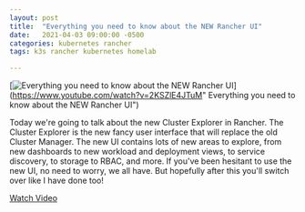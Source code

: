 ```yaml
---
layout: post
title:  "Everything you need to know about the NEW Rancher UI"
date:   2021-04-03 09:00:00 -0500
categories: kubernetes rancher 
tags: k3s rancher kubernetes homelab

---
```


[![ Everything you need to know about the NEW Rancher UI](https://img.youtube.com/vi/2KSZlE4JTuM/0.jpg)](https://www.youtube.com/watch?v=2KSZlE4JTuM" Everything you need to know about the NEW Rancher UI")


Today we're going to talk about the new Cluster Explorer in Rancher.  The Cluster Explorer is the new fancy user interface that will replace the old Cluster Manager.  The new UI contains lots of new areas to explore, from new dashboards to new workload and deployment views, to service discovery, to storage to RBAC, and more.  If you've been hesitant to use the new UI, no need to worry, we all have.  But hopefully after this you'll switch over like I have done too!

[Watch Video](https://www.youtube.com/watch?v=2KSZlE4JTuM)
